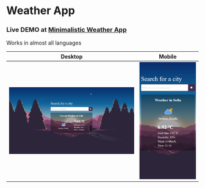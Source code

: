 # Weather App
### Live DEMO at [Minimalistic Weather App](https://minimalistic-weather-forecast.onrender.com/)

Works in almost all languages
 
Desktop                    |  Mobile
:-------------------------:|:-------------------------:
![](./intro/desktop.png)   |  ![](./intro/mobile.png) 
